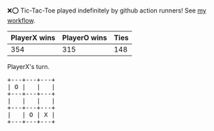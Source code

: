 :x::o: Tic-Tac-Toe played indefinitely by github action runners! See [my workflow](.github/workflows/play.yaml).

|PlayerX wins|PlayerO wins|Ties|
|-|-|-|
|354|315|148|

PlayerX's turn.

<pre>
+---+---+---+
| O |   |   |
+---+---+---+
|   |   |   |
+---+---+---+
|   | O | X |
+---+---+---+
</pre>